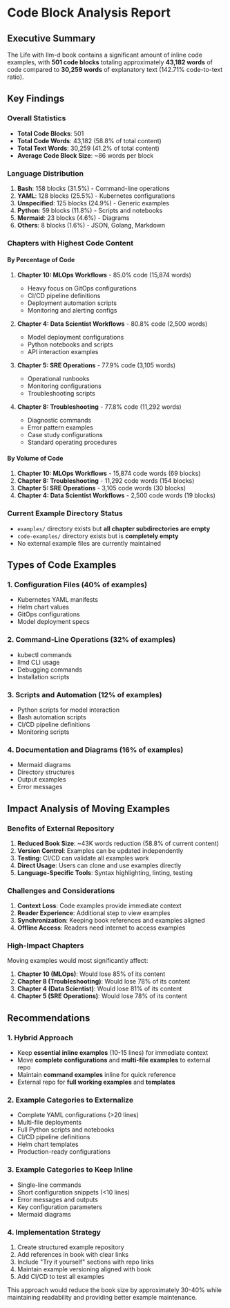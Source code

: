 # Code Block Analysis Report

## Executive Summary

The Life with llm-d book contains a significant amount of inline code examples, with **501 code blocks** totaling approximately **43,182 words** of code compared to **30,259 words** of explanatory text (142.71% code-to-text ratio).

## Key Findings

### Overall Statistics
- **Total Code Blocks**: 501
- **Total Code Words**: 43,182 (58.8% of total content)
- **Total Text Words**: 30,259 (41.2% of total content)
- **Average Code Block Size**: ~86 words per block

### Language Distribution
1. **Bash**: 158 blocks (31.5%) - Command-line operations
2. **YAML**: 128 blocks (25.5%) - Kubernetes configurations
3. **Unspecified**: 125 blocks (24.9%) - Generic examples
4. **Python**: 59 blocks (11.8%) - Scripts and notebooks
5. **Mermaid**: 23 blocks (4.6%) - Diagrams
6. **Others**: 8 blocks (1.6%) - JSON, Golang, Markdown

### Chapters with Highest Code Content

#### By Percentage of Code
1. **Chapter 10: MLOps Workflows** - 85.0% code (15,874 words)
   - Heavy focus on GitOps configurations
   - CI/CD pipeline definitions
   - Deployment automation scripts
   - Monitoring and alerting configs

2. **Chapter 4: Data Scientist Workflows** - 80.8% code (2,500 words)
   - Model deployment configurations
   - Python notebooks and scripts
   - API interaction examples

3. **Chapter 5: SRE Operations** - 77.9% code (3,105 words)
   - Operational runbooks
   - Monitoring configurations
   - Troubleshooting scripts

4. **Chapter 8: Troubleshooting** - 77.8% code (11,292 words)
   - Diagnostic commands
   - Error pattern examples
   - Case study configurations
   - Standard operating procedures

#### By Volume of Code
1. **Chapter 10: MLOps Workflows** - 15,874 code words (69 blocks)
2. **Chapter 8: Troubleshooting** - 11,292 code words (154 blocks)
3. **Chapter 5: SRE Operations** - 3,105 code words (30 blocks)
4. **Chapter 4: Data Scientist Workflows** - 2,500 code words (19 blocks)

### Current Example Directory Status
- `examples/` directory exists but **all chapter subdirectories are empty**
- `code-examples/` directory exists but is **completely empty**
- No external example files are currently maintained

## Types of Code Examples

### 1. Configuration Files (40% of examples)
- Kubernetes YAML manifests
- Helm chart values
- GitOps configurations
- Model deployment specs

### 2. Command-Line Operations (32% of examples)
- kubectl commands
- llmd CLI usage
- Debugging commands
- Installation scripts

### 3. Scripts and Automation (12% of examples)
- Python scripts for model interaction
- Bash automation scripts
- CI/CD pipeline definitions
- Monitoring scripts

### 4. Documentation and Diagrams (16% of examples)
- Mermaid diagrams
- Directory structures
- Output examples
- Error messages

## Impact Analysis of Moving Examples

### Benefits of External Repository
1. **Reduced Book Size**: ~43K words reduction (58.8% of current content)
2. **Version Control**: Examples can be updated independently
3. **Testing**: CI/CD can validate all examples work
4. **Direct Usage**: Users can clone and use examples directly
5. **Language-Specific Tools**: Syntax highlighting, linting, testing

### Challenges and Considerations
1. **Context Loss**: Code examples provide immediate context
2. **Reader Experience**: Additional step to view examples
3. **Synchronization**: Keeping book references and examples aligned
4. **Offline Access**: Readers need internet to access examples

### High-Impact Chapters
Moving examples would most significantly affect:
1. **Chapter 10 (MLOps)**: Would lose 85% of its content
2. **Chapter 8 (Troubleshooting)**: Would lose 78% of its content
3. **Chapter 4 (Data Scientist)**: Would lose 81% of its content
4. **Chapter 5 (SRE Operations)**: Would lose 78% of its content

## Recommendations

### 1. Hybrid Approach
- Keep **essential inline examples** (10-15 lines) for immediate context
- Move **complete configurations** and **multi-file examples** to external repo
- Maintain **command examples** inline for quick reference
- External repo for **full working examples** and **templates**

### 2. Example Categories to Externalize
- Complete YAML configurations (>20 lines)
- Multi-file deployments
- Full Python scripts and notebooks
- CI/CD pipeline definitions
- Helm chart templates
- Production-ready configurations

### 3. Example Categories to Keep Inline
- Single-line commands
- Short configuration snippets (<10 lines)
- Error messages and outputs
- Key configuration parameters
- Mermaid diagrams

### 4. Implementation Strategy
1. Create structured example repository
2. Add references in book with clear links
3. Include "Try it yourself" sections with repo links
4. Maintain example versioning aligned with book
5. Add CI/CD to test all examples

This approach would reduce the book size by approximately 30-40% while maintaining readability and providing better example maintenance.